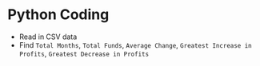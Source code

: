 # Python Coding 


* Read in CSV data
* Find `Total Months`, `Total Funds`, `Average Change`, `Greatest Increase in Profits`, `Greatest Decrease in Profits`

